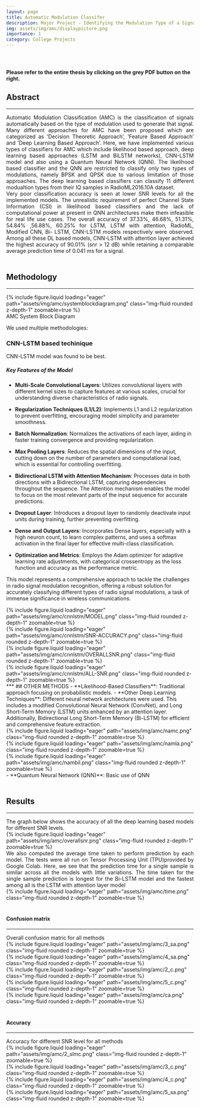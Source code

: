 ```yaml
---
layout: page
title: Automatic Modulation Classifer
description: Major Project - Identifying the Modulation Type of a Signal
img: assets/img/amc/displaypicture.png
importance: 1
category: College Projects
---
```

<header>
    <h1>
        <a href="{{ '/assets/pdf/automatic_modulation_classification.pdf' | relative_url }}" target="_blank" rel="noopener noreferrer" class="float-right" style="color: grey; text-decoration: none;">
        <i class="fa-solid fa-file-pdf"></i>
        </a>
    </h1>
</header>


**Please refer to the entire thesis by clicking on the grey PDF button on the right.**

## Abstract
***
<div style="text-align: justify;">
Automatic Modulation Classification (AMC) is the classification of signals automatically based on the type of modulation used to generate that signal. Many different approaches
for AMC have been proposed which are categorized as ‘Decision Theoretic Approach’, ‘Feature Based Approach’ and ‘Deep Learning Based Approach’. Here, we have implemented
various types of classifiers for AMC which include likelihood based approach, deep learning
based approaches (LSTM and BiLSTM networks), CNN-LSTM model and also using a Quantum Neural Network
(QNN). The likelihood based classifier and the QNN are restricted to classify only two types
of modulations, namely BPSK and QPSK due to various limitation of those approaches.
The deep learning based classifiers can classify 11 different modualtion types from their IQ
samples in RadioML2016.10A dataset.
</div>
<div style="text-align: justify;">
Very poor classification accuracy is seen at lower SNR levels for all the implemented
models. The unrealistic requirement of perfect Channel State Information (CSI) in likelihood
based classifiers and the lack of computational power at present in QNN architectures make
them infeasible for real life use cases. The overall accuracy of 37.33%, 46.68%, 51.31%,
54.84% ,56.88%, 60.25% for LSTM, LSTM with attention, RadioML, Modified CNN, Bi-
LSTM, CNN-LSTM models respectively were observed. Among all these DL based models, CNN-LSTM with
attention layer achieved the highest accuracy of 90.01% (snr > 12 dB) while retaining a comparable
average prediction time of 0.041 ms for a signal.
</div>

<div style="border: 10px solid transparent;"></div>

## Methodology
***

<div class="row mt-3">
    <div class="col-sm mt-3 mt-md-0">
        {% include figure.liquid loading="eager" path="assets/img/amc/systemblockdiagram.png" class="img-fluid rounded z-depth-1" zoomable=true %}
    </div>
</div>
<div class="caption">
    AMC System Block Diagram
</div>

We used multiple methodologies:


### CNN-LSTM based techinique
 CNN-LSTM model was found to be best.

##### Key Features of the Model

- **Multi-Scale Convolutional Layers**: Utilizes convolutional layers with different kernel sizes to capture features at various scales, crucial for understanding diverse characteristics of radio signals.

- **Regularization Techniques (L1/L2)**: Implements L1 and L2 regularization to prevent overfitting, encouraging model simplicity and parameter smoothness.

- **Batch Normalization**: Normalizes the activations of each layer, aiding in faster training convergence and providing regularization.

- **Max Pooling Layers**: Reduces the spatial dimensions of the input, cutting down on the number of parameters and computational load, which is essential for controlling overfitting.

- **Bidirectional LSTM with Attention Mechanism**: Processes data in both directions with a Bidirectional LSTM, capturing dependencies throughout the sequence. The Attention mechanism enables the model to focus on the most relevant parts of the input sequence for accurate predictions.

- **Dropout Layer**: Introduces a dropout layer to randomly deactivate input units during training, further preventing overfitting.

- **Dense and Output Layers**: Incorporates Dense layers, especially with a high neuron count, to learn complex patterns, and uses a softmax activation in the final layer for effective multi-class classification.

- **Optimization and Metrics**: Employs the Adam optimizer for adaptive learning rate adjustments, with categorical crossentropy as the loss function and accuracy as the performance metric.

This model represents a comprehensive approach to tackle the challenges in radio signal modulation recognition, offering a robust solution for accurately classifying different types of radio signal modulations, a task of immense significance in wireless communications.

<div class="row mt-3">
    <div class="col-sm mt-3 mt-md-0">
        {% include figure.liquid loading="eager" path="assets/img/amc/cnnlstm/MODEL.png" class="img-fluid rounded z-depth-1" zoomable=true %}
    </div>
</div>
<div class="row mt-3">
    <div class="col-sm mt-3 mt-md-0">
        {% include figure.liquid loading="eager" path="assets/img/amc/cnnlstm/SNR-ACCURACY.png" class="img-fluid rounded z-depth-1" zoomable=true %}
    </div>
</div>
<div class="row mt-3">
    <div class="col-sm mt-3 mt-md-0">
        {% include figure.liquid loading="eager" path="assets/img/amc/cnnlstm/OVERALLSNR.png" class="img-fluid rounded z-depth-1" zoomable=true %}
    </div>
</div>
<div class="row mt-3">
    <div class="col-sm mt-3 mt-md-0">
        {% include figure.liquid loading="eager" path="assets/img/amc/cnnlstm/ALL-SNR.png" class="img-fluid rounded z-depth-1" zoomable=true %}
    </div>
</div>
***
## OTHER METHODS
- **Likelihood-Based Classifiers**: Traditional approach focusing on probabilistic models.
- **Other Deep Learning Techniques**: Different neural network architectures were used. This includes a modified Convolutional Neural Network (ConvNet), and Long Short-Term Memory (LSTM) units enhanced by an attention layer. Additionally, Bidirectional Long Short-Term Memory (Bi-LSTM) for efficient and comprehensive feature extraction.
<div class="row mt-3">
    <div class="col-sm mt-3 mt-md-0">
        {% include figure.liquid loading="eager" path="assets/img/amc/namc.png" class="img-fluid rounded z-depth-1" zoomable=true %}
    </div>
    <div class="col-sm mt-3 mt-md-0">
        {% include figure.liquid loading="eager" path="assets/img/amc/namla.png" class="img-fluid rounded z-depth-1" zoomable=true %}
    </div>
    <div class="col-sm mt-3 mt-md-0">
        {% include figure.liquid loading="eager" path="assets/img/amc/nambil.png" class="img-fluid rounded z-depth-1" zoomable=true %}
    </div>
</div>
- **Quantum Neural Network (QNN)**: Basic use of QNN
<div style="border: 10px solid transparent;"></div>

## Results
***

<div style="text-align: justify;">
    The graph below shows the accuracy of all the deep learning based models for different SNR levels.
</div>
<div class="row mt-3">
    <div class="col-sm mt-3 mt-md-0">
        {% include figure.liquid loading="eager" path="assets/img/amc/overallsnr.png" class="img-fluid rounded z-depth-1" zoomable=true %}
    </div>
</div>
<div style="text-align: justify;">
    We also computed the average time taken to perform prediction by each model. The tests were all run on Tensor Processing Unit (TPU)provided by Google Colab. Here, we see that the prediction time for a single sample is similar across all the models with little variations. The time taken for the single sample
    prediction is longest for the Bi-LSTM model and the fastest among all is the LSTM with attention layer model
</div>
<div class="row mt-3">
    <div class="col-sm mt-3 mt-md-0">
        {% include figure.liquid loading="eager" path="assets/img/amc/time.png" class="img-fluid rounded z-depth-1" zoomable=true %}
    </div>
</div>
<div style="border: 10px solid transparent;"></div>

#### Confusion matrix
***

<div style="text-align: justify;">
    Overall confusion matric for all methods
</div>
<div class="row mt-3">
    <div class="col-sm mt-3 mt-md-0">
        {% include figure.liquid loading="eager" path="assets/img/amc/3_sa.png" class="img-fluid rounded z-depth-1" zoomable=true %}
    </div>
    <div class="col-sm mt-3 mt-md-0">
        {% include figure.liquid loading="eager" path="assets/img/amc/4_sa.png" class="img-fluid rounded z-depth-1" zoomable=true %}
    </div>
</div>
<div class="row mt-3">
    <div class="col-sm mt-3 mt-md-0">
        {% include figure.liquid loading="eager" path="assets/img/amc/2_c.png" class="img-fluid rounded z-depth-1" zoomable=true %}
    </div>
    <div class="col-sm mt-3 mt-md-0">
        {% include figure.liquid loading="eager" path="assets/img/amc/5_c.png" class="img-fluid rounded z-depth-1" zoomable=true %}
    </div>
</div>
<div class="row mt-3">
    <div class="col-sm mt-3 mt-md-0">
        {% include figure.liquid loading="eager" path="assets/img/amc/ca.png" class="img-fluid rounded z-depth-1" zoomable=true %}
    </div>
</div>
<div style="border: 10px solid transparent;"></div>

#### Accuracy
***

<div style="text-align: justify;">
   Accuracy for different SNR level for all methods
</div>

<div class="row mt-3">
    <div class="col-sm mt-3 mt-md-0">
        {% include figure.liquid loading="eager" path="assets/img/amc/2_slmc.png" class="img-fluid rounded z-depth-1" zoomable=true %}
    </div>
    <div class="col-sm mt-3 mt-md-0">
        {% include figure.liquid loading="eager" path="assets/img/amc/3_c.png" class="img-fluid rounded z-depth-1" zoomable=true %}
    </div>
</div>

<div class="row mt-3">
    <div class="col-sm mt-3 mt-md-0">
        {% include figure.liquid loading="eager" path="assets/img/amc/4_c.png" class="img-fluid rounded z-depth-1" zoomable=true %}
    </div>
    <div class="col-sm mt-3 mt-md-0">
        {% include figure.liquid loading="eager" path="assets/img/amc/5_sa.png" class="img-fluid rounded z-depth-1" zoomable=true %}
    </div>
</div>
